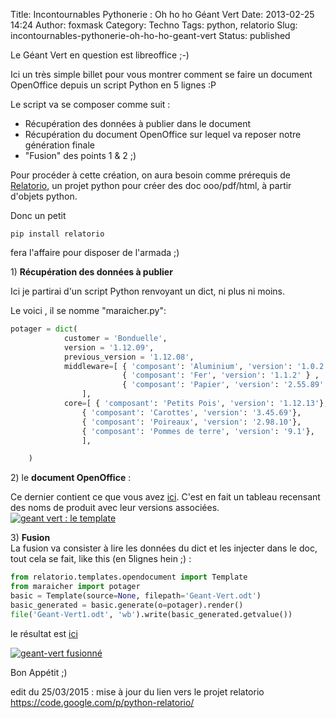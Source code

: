 Title: Incontournables Pythonerie : Oh ho ho Géant Vert
Date: 2013-02-25 14:24
Author: foxmask
Category: Techno
Tags: python, relatorio
Slug: incontournables-pythonerie-oh-ho-ho-geant-vert
Status: published

Le Géant Vert en question est libreoffice ;-)

Ici un très simple billet pour vous montrer comment se faire un document
OpenOffice depuis un script Python en 5 lignes :P

Le script va se composer comme suit :

-   Récupération des données à publier dans le document
-   Récupération du document OpenOffice sur lequel va reposer notre
    génération finale
-   "Fusion" des points 1 & 2 ;)

Pour procéder à cette création, on aura besoin comme prérequis de
[Relatorio](https://code.google.com/p/python-relatorio/), un projet
python pour créer des doc ooo/pdf/html, à partir d'objets python.

Donc un petit

```shell
pip install relatorio
```

fera l'affaire pour disposer de l'armada ;)

1\) **Récupération des données à publier**

Ici je partirai d'un script Python renvoyant un dict, ni plus ni moins.

Le voici , il se nomme "maraicher.py":

```python
potager = dict(
            customer = 'Bonduelle',
            version = '1.12.09',
            previous_version = '1.12.08',
            middleware=[ { 'composant': 'Aluminium', 'version': '1.0.2' },
                         { 'composant': 'Fer', 'version': '1.1.2' } ,
                         { 'composant': 'Papier', 'version': '2.55.89' },
                ],
            core=[ { 'composant': 'Petits Pois', 'version': '1.12.13'},
                { 'composant': 'Carottes', 'version': '3.45.69'},
                { 'composant': 'Poireaux', 'version': '2.98.10'},
                { 'composant': 'Pommes de terre', 'version': '9.1'},
                ],

    )
```

2\) le **document OpenOffice** :

Ce dernier contient ce que vous avez
[ici](/static/pythoneries/Geant-Vert.odt "Document OpenOffice Geant Vert").
C'est en fait un tableau recensant des noms de produit avec leur
versions associées.  
[![geant vert : le template](/static/2013/02/geant-vert.png)](/static/2013/02/geant-vert.png)


3\) **Fusion**  
La fusion va consister à lire les données du dict et les injecter dans
le doc, tout cela se fait, like this (en 5lignes hein ;) :

```python
from relatorio.templates.opendocument import Template
from maraicher import potager
basic = Template(source=None, filepath='Geant-Vert.odt')
basic_generated = basic.generate(o=potager).render()
file('Geant-Vert1.odt', 'wb').write(basic_generated.getvalue())
```

le résultat est
[ici](/static/pythoneries/Geant-Vert1.odt "Document OpenOffice Geant Vert apres fusion")

[![geant-vert fusionné](/static/2013/02/geant-vert-fusion.png)](/static/2013/02/geant-vert-fusion.png)

Bon Appétit ;)

edit du 25/03/2015 : mise à jour du lien vers le projet relatorio
https://code.google.com/p/python-relatorio/

